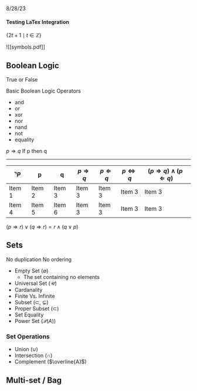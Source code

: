 
8/28/23

#### Testing LaTex Integration

$\{2t+1\mid t\in \mathbb {Z} \}$


![[symbols.pdf]]

## Boolean Logic

True or False

Basic Boolean Logic Operators
- and
- or
- xor
- nor
- nand
- not
- equality

$p \Rightarrow q$ If p then q

-------------
|$\urcorner P$ | p | q | $p \Rightarrow q$ | $p \Leftarrow q$  | $p \Leftrightarrow q$  | $(p \Rightarrow q)\wedge (p \Leftarrow q)$  |
| -------- | -------- | -------- |  ------- | ------- | ------- | ------ |
| Item 1 | Item 2 | Item 3 | Item 3 | Item 3 |  Item 3 | Item 3 | 
| Item 4 | Item 5 | Item 6 |Item 3 | Item 3 | Item 3 | Item 3 | 

$(p\Rightarrow r) \vee (q\Rightarrow r) = r \wedge (q\vee p)$

## Sets

No duplication
No ordering

- Empty Set ($\emptyset$)
	- The set containing no elements
- Universal Set ($\mathcal{U}$)
- Cardanality
- Finite Vs. Infinite 
- Subset ($\subset$, $\subsetneq$)
- Proper Subset ($\subset$)
- Set Equality
- Power Set ($\mathcal{P} (A)$)

### Set Operations
- Union ($\cup$)
- Intersection ($\cap$)
- Complement ($\overline{A}$)


## Multi-set / Bag





